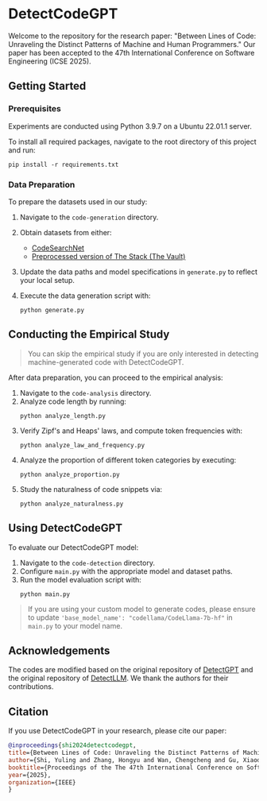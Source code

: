 # DetectCodeGPT

Welcome to the repository for the research paper: "Between Lines of Code: Unraveling the Distinct Patterns of Machine and Human Programmers." Our paper has been accepted to the 47th International Conference on Software Engineering (ICSE 2025). 

## Getting Started

### Prerequisites

Experiments are conducted using Python 3.9.7 on a Ubuntu 22.01.1 server.

To install all required packages, navigate to the root directory of this project and run:

```
pip install -r requirements.txt
```

### Data Preparation

To prepare the datasets used in our study:

1. Navigate to the `code-generation` directory.
2. Obtain datasets from either:
   - [CodeSearchNet](https://github.com/github/CodeSearchNet)
   - [Preprocessed version of The Stack (The Vault)](https://github.com/FSoft-AI4Code/TheVault)

3. Update the data paths and model specifications in `generate.py` to reflect your local setup.
4. Execute the data generation script with:
   ```
   python generate.py
   ```

## Conducting the Empirical Study

> You can skip the empirical study if you are only interested in detecting machine-generated code with DetectCodeGPT.

After data preparation, you can proceed to the empirical analysis:

1. Navigate to the `code-analysis` directory.
2. Analyze code length by running:
   ```
   python analyze_length.py
   ```
3. Verify Zipf's and Heaps' laws, and compute token frequencies with:
   ```
   python analyze_law_and_frequency.py
   ```
4. Analyze the proportion of different token categories by executing:
   ```
   python analyze_proportion.py
   ```
5. Study the naturalness of code snippets via:
   ```
   python analyze_naturalness.py
   ```

## Using DetectCodeGPT

To evaluate our DetectCodeGPT model:

1. Navigate to the `code-detection` directory.
2. Configure `main.py` with the appropriate model and dataset paths. 
3. Run the model evaluation script with:
   ```
   python main.py
   ```

> If you are using your custom model to generate codes, please ensure to update `'base_model_name': "codellama/CodeLlama-7b-hf"` in `main.py` to your model name.


## Acknowledgements

The codes are modified based on the original repository of [DetectGPT](https://github.com/eric-mitchell/detect-gpt/tree/main/) and the original repository of [DetectLLM](https://github.com/mbzuai-nlp/DetectLLM). We thank the authors for their contributions.

## Citation

If you use DetectCodeGPT in your research, please cite our paper:

```bibtex
@inproceedings{shi2024detectcodegpt,
title={Between Lines of Code: Unraveling the Distinct Patterns of Machine and Human Programmers},
author={Shi, Yuling and Zhang, Hongyu and Wan, Chengcheng and Gu, Xiaodong},
booktitle={Proceedings of the The 47th International Conference on Software Engineering (ICSE 2025)},
year={2025},
organization={IEEE}
}
```